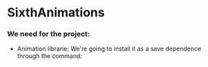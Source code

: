 # SixthAnimations

### We need for the project:
- Animation librarie: We're going to install it as a save dependence through the command:
~~~~ npm install @angular/animations@latest --save ~~~~
